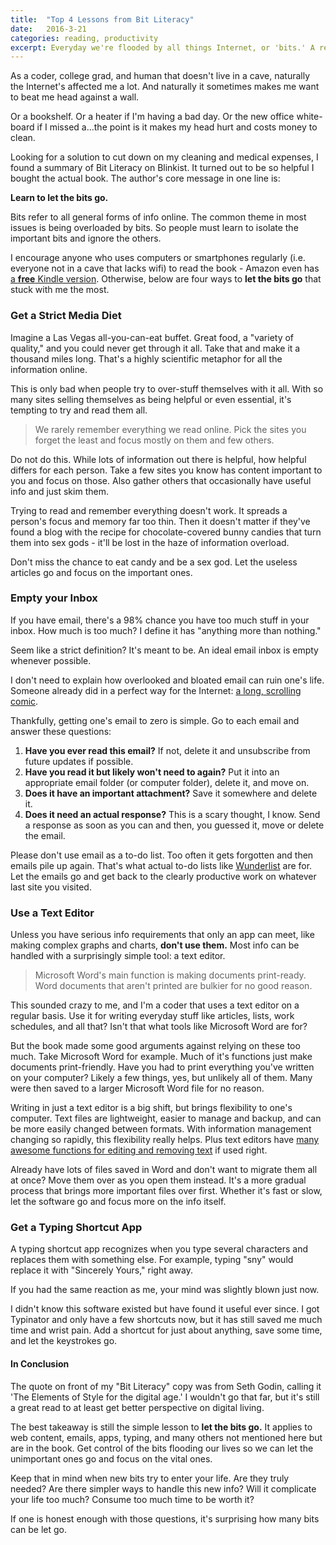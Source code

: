 ```yaml
---
title:  "Top 4 Lessons from Bit Literacy"
date:   2016-3-21
categories: reading, productivity
excerpt: Everyday we're flooded by all things Internet, or 'bits.' A recent read is a great guide to keeping them at bay.
---
```


As a coder, college grad, and human that doesn't live in a cave, naturally the Internet's affected me a lot. And naturally it sometimes makes me want to beat me head against a wall.

Or a bookshelf. Or a heater if I'm having a bad day. Or the new office white-board if I missed a...the point is it makes my head hurt and costs money to clean.

Looking for a solution to cut down on my cleaning and medical expenses, I found a summary of Bit Literacy on Blinkist. It turned out to be so helpful I bought the actual book. The author's core message in one line is:

**Learn to let the bits go.**

Bits refer to all general forms of info online. The common theme in most issues is being overloaded by bits. So people must learn to isolate the important bits and ignore the others.

I encourage anyone who uses computers or smartphones regularly (i.e. everyone not in a cave that lacks wifi) to read the book - Amazon even has [a **free** Kindle version](http://www.amazon.com/gp/product/B001CLFPMY/ref=dp-kindle-redirect?ie=UTF8&btkr=1). Otherwise, below are four ways to **let the bits go** that stuck with me the most.

### Get a Strict Media Diet

Imagine a Las Vegas all-you-can-eat buffet. Great food, a "variety of quality," and you could never get through it all. Take that and make it a thousand miles long. That's a highly scientific metaphor for all the information online.

This is only bad when people try to over-stuff themselves with it all. With so many sites selling themselves as being helpful or even essential, it's tempting to try and read them all.

> We rarely remember everything we read online. Pick the sites you forget the least and focus mostly on them and few others.

Do not do this. While lots of information out there is helpful, how helpful differs for each person. Take a few sites you know has content important to you and focus on those. Also gather others that occasionally have useful info and just skim them.

Trying to read and remember everything doesn't work. It spreads a person's focus and memory far too thin. Then it doesn't matter if they've found a blog with the recipe for chocolate-covered bunny candies that turn them into sex gods - it'll be lost in the haze of information overload.

Don't miss the chance to eat candy and be a sex god. Let the useless articles go and focus on the important ones.

### Empty your Inbox

If you have email, there's a 98% chance you have too much stuff in your inbox. How much is too much? I define it has "anything more than nothing."

Seem like a strict definition? It's meant to be. An ideal email inbox is empty whenever possible.

I don't need to explain how overlooked and bloated email can ruin one's life. Someone already did in a perfect way for the Internet: [a long, scrolling comic](http://theoatmeal.com/comics/email_monster). 

Thankfully, getting one's email to zero is simple. Go to each email and answer these questions:

1. **Have you ever read this email?** If not, delete it and unsubscribe from future updates if possible.
2. **Have you read it but likely won't need to again?** Put it into an appropriate email folder (or computer folder), delete it, and move on.
3. **Does it have an important attachment?** Save it somewhere and delete it.
4. **Does it need an actual response?** This is a scary thought, I know. Send a response as soon as you can and then, you guessed it, move or delete the email.

Please don't use email as a to-do list. Too often it gets forgotten and then emails pile up again. That's what actual to-do lists like [Wunderlist](https://www.wunderlist.com/) are for. Let the emails go and get back to the clearly productive work on whatever last site you visited.

### Use a Text Editor

Unless you have serious info requirements that only an app can meet, like making complex graphs and charts, **don't use them.** Most info can be handled with a surprisingly simple tool: a text editor.

> Microsoft Word's main function is making documents print-ready. Word documents that aren't printed are bulkier for no good reason.

This sounded crazy to me, and I'm a coder that uses a text editor on a regular basis. Use it for writing everyday stuff like articles, lists, work schedules, and all that? Isn't that what tools like Microsoft Word are for?

But the book made some good arguments against relying on these too much. Take Microsoft Word for example. Much of it's functions just make documents print-friendly. Have you had to print everything you've written on your computer? Likely a few things, yes, but unlikely all of them. Many were then saved to a larger Microsoft Word file for no reason.

Writing in just a text editor is a big shift, but brings flexibility to one's computer. Text files are lightweight, easier to manage and backup, and can be more easily changed between formats. With information management changing so rapidly, this flexibility really helps. Plus text editors have [many awesome functions for editing and removing text](http://www.hongkiat.com/blog/sublime-text-tips/) if used right.

Already have lots of files saved in Word and don't want to migrate them all at once? Move them over as you open them instead. It's a more gradual process that brings more important files over first. Whether it's fast or slow, let the software go and focus more on the info itself.

### Get a Typing Shortcut App

A typing shortcut app recognizes when you type several characters and replaces them with something else. For example, typing "sny" would replace it with "Sincerely Yours," right away.

If you had the same reaction as me, your mind was slightly blown just now.

I didn't know this software existed but have found it useful ever since. I got Typinator and only have a few shortcuts now, but it has still saved me much time and wrist pain. Add a shortcut for just about anything, save some time, and let the keystrokes go.

#### In Conclusion

The quote on front of my "Bit Literacy" copy was from Seth Godin, calling it 'The Elements of Style for the digital age.' I wouldn't go that far, but it's still a great read to at least get better perspective on digital living.

The best takeaway is still the simple lesson to **let the bits go.** It applies to web content, emails, apps, typing, and many others not mentioned here but are in the book. Get control of the bits flooding our lives so we can let the unimportant ones go and focus on the vital ones.

Keep that in mind when new bits try to enter your life. Are they truly needed? Are there simpler ways to handle this new info? Will it complicate your life too much? Consume too much time to be worth it?

If one is honest enough with those questions, it's surprising how many bits can be let go.